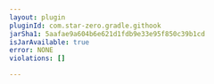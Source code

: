 ```yaml
---
layout: plugin
pluginId: com.star-zero.gradle.githook
jarSha1: 5aafae9a604b6e621d1fdb9e33e95f850c39b1cd
isJarAvailable: true
error: NONE
violations: []

---
```

